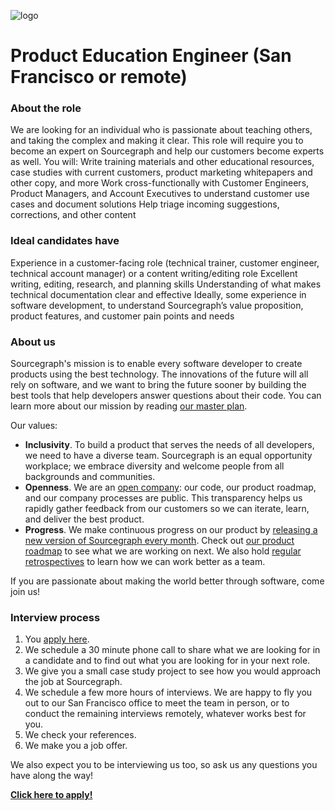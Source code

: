 ![logo](https://sourcegraph.com/.assets/img/sourcegraph-light-head-logo.svg)

# Product Education Engineer (San Francisco or remote)


### About the role
We are looking for an individual who is passionate about teaching others, and taking the complex and making it clear. This role will require you to become an expert on Sourcegraph and help our customers become experts as well. 
You will: 
Write training materials and other educational resources, case studies with current customers, product marketing whitepapers and other copy, and more
Work cross-functionally with Customer Engineers, Product Managers, and Account Executives to understand customer use cases and document solutions
Help triage incoming suggestions, corrections, and other content


### Ideal candidates have
Experience in a customer-facing role (technical trainer, customer engineer, technical account manager) or a content writing/editing role
Excellent writing, editing, research, and planning skills
Understanding of what makes technical documentation clear and effective 
Ideally, some experience in software development, to understand Sourcegraph’s value proposition, product features, and customer pain points and needs 


### About us

Sourcegraph's mission is to enable every software developer to create products using the best technology. The innovations of the future will all rely on software, and we want to bring the future sooner by building the best tools that help developers answer questions about their code. You can learn more about our mission by reading [our master plan](https://sourcegraph.com/plan).

Our values:

- **Inclusivity**. To build a product that serves the needs of all developers, we need to have a diverse team. Sourcegraph is an equal opportunity workplace; we embrace diversity and welcome people from all backgrounds and communities.
- **Openness**. We are an [open company](https://docs.sourcegraph.com/dev/open_source_open_company): our code, our product roadmap, and our company processes are public. This transparency helps us rapidly gather feedback from our customers so we can iterate, learn, and deliver the best product.
- **Progress**. We make continuous progress on our product by [releasing a new version of Sourcegraph every month](https://docs.sourcegraph.com/dev/releases). Check out [our product roadmap](https://docs.sourcegraph.com/dev/roadmap) to see what we are working on next. We also hold [regular retrospectives](https://docs.sourcegraph.com/dev/retrospectives) to learn how we can work better as a team.

If you are passionate about making the world better through software, come join us!

### Interview process

1.  You [apply here](https://hire.withgoogle.com/public/jobs/sourcegraphcom/view/P_AAAAAADAAC5IpuyzVR8iSA).
2.  We schedule a 30 minute phone call to share what we are looking for in a candidate and to find out what you are looking for in your next role.
3.  We give you a small case study project to see how you would approach the job at Sourcegraph.
4.  We schedule a few more hours of interviews. We are happy to fly you out to our San Francisco office to meet the team in person, or to conduct the remaining interviews remotely, whatever works best for you.
5.  We check your references.
6.  We make you a job offer.

We also expect you to be interviewing us too, so ask us any questions you have along the way!

**[Click here to apply!](https://hire.withgoogle.com/public/jobs/sourcegraphcom/view/P_AAAAAADAAC5IpuyzVR8iSA)**
